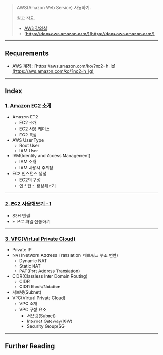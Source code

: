 > AWS(Amazon Web Service) 사용하기.
>
> 참고 자료.
>
> * [AWS 강의실](https://www.youtube.com/@AWSClassroom)
> * [https://docs.aws.amazon.com/](https://docs.aws.amazon.com/)

---

## Requirements

* AWS 계정 : [https://aws.amazon.com/ko/?nc2=h_lg](https://aws.amazon.com/ko/?nc2=h_lg)

---

## Index

### [1. Amazon EC2 소개]()

* Amazon EC2
  * EC2 소개
  * EC2 사용 케이스
  * EC2 특성
* AWS User Type
  * Root User
  * IAM User
* IAM(Identity and Access Management)
  * IAM 소개
  * IAM 사용시 주의점
* EC2 인스턴스 생성
  * EC2의 구성
  * 인스턴스 생성해보기

---

### [2. EC2 사용해보기 - 1]()

* SSH 연결
* FTP로 파일 전송하기

---

### [3. VPC(Virtual Private Cloud)]()

* Private IP
* NAT(Network Address Translation, 네트워크 주소 변환)
  * Dynamic NAT
  * Static NAT
  * PAT(Port Address Translation)
* CIDR(Classless Inter Domain Routing)
  * CIDR
  * CIDR Block/Notation
* 서브넷(Subnet)
* VPC(Virtual Private Cloud)
  * VPC 소개
  * VPC 구성 요소
    * 서브넷(Subnet)
    * Internet Gateway(IGW)
    * Security Group(SG)

---

## Further Reading